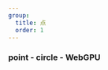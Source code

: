 ```yaml
---
group:
  title: 点
  order: 1
---
```


### point - circle - WebGPU

<code src="./demos/circle-webgpu.tsx"></code>
